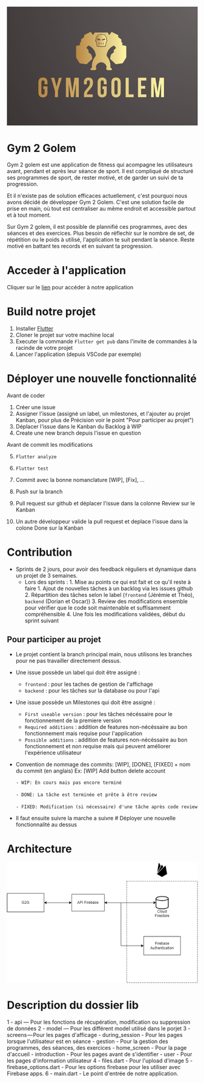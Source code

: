 ![](ressources/large.jpg)
# Gym 2 Golem

Gym 2 golem est une application de fitness qui acompagne les utilisateurs avant, pendant et après leur séance de sport. 
Il est compliqué de structuré ses programmes de sport, de rester motivé, et de garder un suivi de ta progression. 

Et il n'existe pas de solution efficaces actuellement, c'est pourquoi nous avons décidé de développer Gym 2 Golem. 
C'est une solution facile de prise en main, où tout est centraliser au même endroit et accessible partout et à tout moment. 

Sur Gym 2 golem, il est possible de plannifié ces programmes, avec des séances et des exercices. 
Plus besoin de réflechir sur le nombre de set, de répétition ou le poids à utilisé, l'application te suit pendant la séance.
Reste motivé en battant tes records et en suivant ta progression. 

# Acceder à l'application 
Cliquer sur le [lien](https://gilliozdorian.wixsite.com/gym2golem) pour accéder à notre application
# Build notre projet 
1. Installer [Flutter](https://docs.flutter.dev/get-started/install) 
2. Cloner le projet sur votre machine local
3. Executer la commande ```Flutter get pub``` dans l'invite de commandes à la racinde de votre projet
4. Lancer l'application (depuis VSCode par exemple)

# Déployer une nouvelle fonctionnalité 
Avant de coder
1. Créer une issue
2. Assigner l'issue (assigné un label, un milestones, et l'ajouter au projet Kanban, pour plus de Précision voir le point "Pour participer au projet") 
3. Déplacer l'issue dans le Kanban du Backlog à WIP
4. Create une new branch depuis l'issue en question

Avant de commit les modifications

5. ```Flutter analyze```
 
6. ```Flutter test```

7. Commit avec la bonne nomanclature [WIP], [Fix], ...
8. Push sur la branch
9. Pull request sur github et déplacer l'issue dans la colonne Review sur le Kanban 
10. Un autre développeur valide la pull request et deplace l'issue dans la colone Done sur la Kanban 

# Contribution
- Sprints de 2 jours, pour avoir des feedback réguliers et dynamique dans un projet de 3 semaines.
   - Lors des sprints : 
         1. Mise au points ce qui est fait et ce qu'il reste à faire
         1. Ajout de nouvelles tâches à un backlog via les issues github
         2. Répartition des tâches selon le label (```frontend``` (Jérémie et Théo), ```backend``` (Dorian et Oscar))
         3. Review des modifications ensemble pour vérifier que le code soit maintenable et suffisamment compréhensible
         4. Une fois les modifications validées, début du sprint suivant

## Pour participer au projet 
- Le projet contient la branch principal main, nous utilisons les branches pour ne pas travailler directement dessus. 

- Une issue possède un label qui doit être assigné : 
   - ```frontend``` : pour les taches de gestion de l'affichage
   - ```backend``` : pour les tâches sur la database ou pour l'api 

- Une issue possède un Milestones qui doit être assigné : 
   - ```First useable version``` : pour les tâches nécéssaire pour le fonctionnement de la premiere version 
   - ```Required additions``` : addition de features non-nécéssaire au bon fonctionnement mais requise pour l'application
   - ```Possible additions``` : addition de features non-nécéssaire au bon fonctionnement et non requise mais qui peuvent améliorer l'expérience utilisateur

- Convention de nommage des commits: [WIP], [DONE], [FIXED] + nom du commit (en anglais) 
      Ex: [WIP] Add button delete account

      - WIP: En cours mais pas encore terminé

      - DONE: La tâche est terminée et prête à être review

      - FIXED: Modification (si nécessaire) d'une tâche après code review
      

- Il faut ensuite suivre la marche a suivre # Déployer une nouvelle fonctionnalité au dessus

# Architecture 

![](ressources/schema_pdg.png)

# Description du dossier lib 

1 - api — Pour les fonctions de récupération, modification ou suppression de données 
2 - model — Pour les différent model utilisé dans le porjet
3 - screens — Pour les pages d'afficage 
      - during_session - Pour les pages lorsque l'utilisateur est en séance 
      - gestion - Pour la gestion des programmes, des séances, des exercices
      - home_screen - Pour la page d'accueil 
      - introduction - Pour les pages avant de s'identifier
      - user - Pour les pages d'information utilisateur
4 - files.dart - Pour l'upload d'image
5 - firebase_options.dart - Pour les options firebase pour les utiliser avec Firebase apps.
6 - main.dart - Le point d'entrée de notre application.
